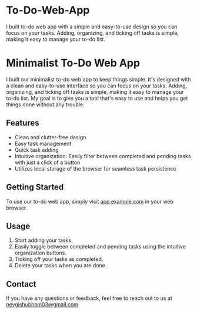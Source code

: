 # To-Do-Web-App
I built to-do web app with a simple and easy-to-use design so you can focus on your tasks. Adding, organizing, and ticking off tasks is simple, making it easy to manage your to-do list.


# Minimalist To-Do Web App

I built our minimalist to-do web app to keep things simple. It's designed with a clean and easy-to-use interface so you can focus on your tasks. Adding, organizing, and ticking off tasks is simple, making it easy to manage your to-do list. My goal is to give you a tool that's easy to use and helps you get things done without any trouble.

## Features
- Clean and clutter-free design
- Easy task management
- Quick task adding
- Intuitive organization: Easily filter between completed and pending tasks with just a click of a button
- Utilizes local storage of the browser for seamless task persistence

## Getting Started
To use our to-do web app, simply visit [app.example.com](https://app.example.com) in your web browser.

## Usage
1. Start adding your tasks.
2. Easily toggle between completed and pending tasks using the intuitive organization buttons.
3. Ticking off your tasks as completed.
4. Delete your tasks when you are done.

## Contact
If you have any questions or feedback, feel free to reach out to us at nevgishubham03@gmail.com.
